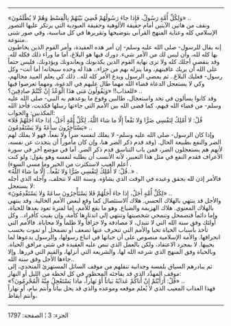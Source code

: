 ------------------------------------------------------------------------

«وَلِكُلِّ أُمَّةٍ رَسُولٌ، فَإِذا جاءَ رَسُولُهُمْ قُضِيَ بَيْنَهُمْ بِالْقِسْطِ وَهُمْ لا يُظْلَمُونَ» ..  
ونقف من هاتين الآيتين أمام حقيقة الألوهية وحقيقة العبودية التي يرتكز
عليها التصور الإسلامي كله وعناية المنهج القرآني بتوضيحها وتقريرها في كل
مناسبة، وفي صور شتى متنوعة..  
إنه يقال للرسول- صلى الله عليه وسلم- إن أمر هذه العقيدة، وأمر القوم
الذين يخاطبون بها كله لله، وأن ليس لك من الأمر شيء. دورك فيها هو البلاغ،
أما ما وراء ذلك فكله لله. وقد ينقضي أجلك كله ولا ترى نهاية القوم الذين
يكذبونك ويعاندونك ويؤذونك، فليس حتماً على الله أن يريك عاقبتهم، وما ينزله
بهم من جزاء.. هذا له وحده سبحانه! أما أنت- وكل رسول- فعليك البلاغ.. ثم
يمضي الرسول ويدع الأمر كله لله.. ذلك كي يعلم العبيد مجالهم، وكي لا
يستعجل الدعاة قضاء الله مهما طال عليهم في الدعوة، ومهما تعرضوا فيها
للعذاب!! «وَيَقُولُونَ مَتى هذَا الْوَعْدُ إِنْ كُنْتُمْ صادِقِينَ؟» ..  
وقد كانوا يسألون في تحد واستعجال، طالبين وقوع ما يوعدهم به النبي- صلى
الله عليه وسلم- من قضاء الله فيهم، كما قضى الله بين الأمم التي جاءتها
رسلها فكذبت، فأخذ الله المكذبين: والجواب:  
«قُلْ: لا أَمْلِكُ لِنَفْسِي ضَرًّا وَلا نَفْعاً إِلَّا ما شاءَ اللَّهُ، لِكُلِّ أُمَّةٍ أَجَلٌ، إِذا جاءَ
أَجَلُهُمْ فَلا يَسْتَأْخِرُونَ ساعَةً وَلا يَسْتَقْدِمُونَ» ..  
وإذا كان الرسول- صلى الله عليه وسلم- لا يملك لنفسه ضراً ولا نفعاً، فهو لا
يملك لهم الضر والنفع بطبيعة الحال. (وقد قدم ذكر الضر هنا، وإن كان مأموراً
أن يتحدث عن نفسه، لأنهم هم يستعجلون الضر، فمن باب التناسق قدم ذكر الضر.
أما في موضع آخر في سورة الأعراف فقدم النفع في مثل هذا التعبير، لأنه
الأنسب أن يطلبه لنفسه وهو يقول: ولو كنت أعلم الغيب لاستكثرت من الخير وما
مسي السوء) .  
«قُلْ: لا أَمْلِكُ لِنَفْسِي ضَرًّا وَلا نَفْعاً.. إِلَّا ما شاءَ اللَّهُ..» .  
فالأمر إذن لله يحقق وعيده في الوقت الذي يشاؤه. وسنة الله لا تتخلف، وأجله
الذي أجله لا يستعجل:  
«لِكُلِّ أُمَّةٍ أَجَلٌ، إِذا جاءَ أَجَلُهُمْ فَلا يَسْتَأْخِرُونَ ساعَةً وَلا يَسْتَقْدِمُونَ» ..  
والأجل قد ينتهي بالهلاك الحسي. هلاك الاستئصال كما وقع لبعض الأمم
الخالية. وقد ينتهي بالهلاك المعنوي. هلاك الهزيمة والضياع. وهو ما يقع
للأمم، إما لفترة تعود بعدها للحياة، وإما دائماً فتضمحل وتنمحي شخصيتها
وتنتهي إلى اندثارها كأمة، وإن بقيت كأفراد.. وكل أولئك وفق سنة الله التي
لا تتبدل، لا مصادفة ولا جزافاً ولا ظلماً ولا محاباة. فالأمم التي تأخذ
بأسباب الحياة تحيا والأمم التي تنحرف عنها تضعف أو تضمحل أو تموت بحسب
انحرافها. والأمة الإسلامية منصوص على أن حياتها في اتباع رسولها، والرسول
يدعوها لما يحييها. لا بمجرد الاعتقاد، ولكن بالعمل الذي تنص عليه العقيدة
في شتى مرافق الحياة. وبالحياة وفق المنهج الذي شرعه الله لها، والشريعة
التي أنزلها، والقيم التي قررها. وإلا جاءها الأجل وفق سنة الله..  
ثم يبادرهم السياق بلمسة وجدانية تنقلهم من موقف السائل المستهزئ المتحدي،
إلى موقف المهدَّد الذي قد يفاجئه المحظور في كل لحظة من الليل أو النهار:  
«قُلْ: أَرَأَيْتُمْ إِنْ أَتاكُمْ عَذابُهُ بَياتاً أَوْ نَهاراً، ماذا يَسْتَعْجِلُ مِنْهُ الْمُجْرِمُونَ؟»
..  
فهذا العذاب المغيب الذي لا يُعلم موقعه وموعده والذي قد يحل بياتاً وأنتم
نيام، أو نهاراً وأنتم أيقاظ،

------------------------------------------------------------------------

الجزء: 3 ¦ الصفحة: 1797

